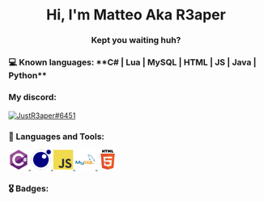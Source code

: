 <h1 align="center">Hi, I'm Matteo Aka R3aper</h1>
<h3 align="center">Kept you waiting huh?</h3>

<h3>💻 Known languages: **C# | Lua | MySQL | HTML | JS | Java | Python**</h3>

<h3 align="left">My discord:</h3>
<p align="left">
    <a href="JustR3aper#6451" target="blank"><img align="center" src="https://raw.githubusercontent.com/rahuldkjain/github-profile-readme-generator/master/src/images/icons/Social/discord.svg" alt="JustR3aper#6451" height="30" width="40" /></a>
</p>

<h3>🔧 Languages and Tools:</h3>
<a href="https://www.w3schools.com/cs/" target="_blank"> <img src="https://raw.githubusercontent.com/devicons/devicon/master/icons/csharp/csharp-original.svg" alt="csharp" width="40" height="40" /> </a> 
<a href="https://lua.org/" target="_blank"> <img src="https://raw.githubusercontent.com/devicons/devicon/master/icons/lua/lua-original.svg" alt="lua" width="40" height="40" /> </a> 
<a href="https://developer.mozilla.org/en-US/docs/Web/JavaScript" target="_blank"> <img src="https://raw.githubusercontent.com/devicons/devicon/master/icons/javascript/javascript-original.svg" alt="javascript" width="40" height="40" /> </a>  
<a href="https://www.mysql.com/" target="_blank"> <img src="https://raw.githubusercontent.com/devicons/devicon/master/icons/mysql/mysql-original-wordmark.svg" alt="mysql" width="40" height="40" /> </a>
<a href="https://www.w3.org/html/" target="_blank"> <img src="https://raw.githubusercontent.com/devicons/devicon/master/icons/html5/html5-original-wordmark.svg" alt="html5" width="40" height="40" /> </a>

<h3>🎖️ Badges:</h3>
<div data-iframe-width="150" data-iframe-height="270" data-share-badge-id="32deee3f-e410-452f-8137-b0dcbe2c4ec3" data-share-badge-host="https://www.credly.com"></div><script type="text/javascript" async src="//cdn.credly.com/assets/utilities/embed.js"></script>
